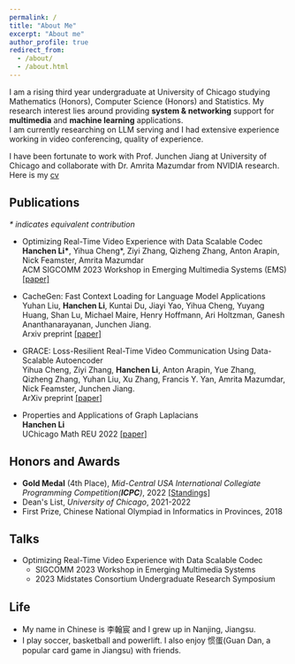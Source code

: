 ```yaml
---
permalink: /
title: "About Me"
excerpt: "About me"
author_profile: true
redirect_from: 
  - /about/
  - /about.html
---
```


I am a rising third year undergraduate at University of Chicago studying Mathematics (Honors), Computer Science (Honors) and Statistics. My research interest lies around providing **system & networking** support for **multimedia** and **machine learning** applications. <br /> I am currently researching on LLM serving and I had extensive experience working in video conferencing, quality of experience.

I have been fortunate to work with Prof. Junchen Jiang at University of Chicago and collaborate with Dr. Amrita Mazumdar from NVIDIA research. Here is my [cv]()<br />


## Publications
_* indicates equivalent contribution_
- Optimizing Real-Time Video Experience with Data Scalable Codec <br />
  **Hanchen Li\***, Yihua Cheng\*, Ziyi Zhang, Qizheng Zhang, Anton Arapin, Nick Feamster, Amrita Mazumdar <br />
  ACM SIGCOMM 2023 Workshop in Emerging Multimedia Systems (EMS) [[paper]]([https://dl.acm.org/doi/10.1145/3609395.3611108])

- CacheGen: Fast Context Loading for Language Model Applications <br />
  Yuhan Liu, **Hanchen Li**, Kuntai Du, Jiayi Yao, Yihua Cheng, Yuyang Huang, Shan Lu, Michael Maire, Henry Hoffmann, Ari Holtzman, Ganesh Ananthanarayanan, Junchen Jiang.<br />
  Arxiv preprint [[paper]](https://arxiv.org/abs/2310.07240)

- GRACE: Loss-Resilient Real-Time Video Communication Using Data-Scalable Autoencoder <br />
  Yihua Cheng, Ziyi Zhang, **Hanchen Li**, Anton Arapin, Yue Zhang, Qizheng Zhang, Yuhan Liu, Xu Zhang, Francis Y. Yan, Amrita Mazumdar, Nick Feamster, Junchen Jiang.<br />
  ArXiv preprint [[paper]](https://arxiv.org/abs/2305.12333)

- Properties and Applications of Graph Laplacians <br />
  **Hanchen Li** <br />
  UChicago Math REU 2022 [[paper]](http://math.uchicago.edu/~may/REU2022/REUPapers/Li,Hanchen.pdf) <br />


## Honors and Awards
* **Gold Medal** (4th Place), *Mid-Central USA International Collegiate Programming Competition(**ICPC**)*, 2022
  [[Standings]](https://mcpc22.kattis.com/contests/mcpc22/standings)
* Dean's List, *University of Chicago*, 2021-2022
* First Prize, Chinese National Olympiad in Informatics in Provinces, 2018

## Talks
* Optimizing Real-Time Video Experience with Data Scalable Codec
  * SIGCOMM 2023 Workshop in Emerging Multimedia Systems
  * 2023 Midstates Consortium Undergraduate Research Symposium

## Life
* My name in Chinese is 李翰宸 and I grew up in Nanjing, Jiangsu.
* I play soccer, basketball and powerlift. I also enjoy 惯蛋(Guan Dan, a popular card game in Jiangsu) with friends.

